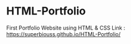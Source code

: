 # HTML-Portfolio
First Portfolio Website using HTML &amp; CSS
Link : https://superbiouss.github.io/HTML-Portfolio/
